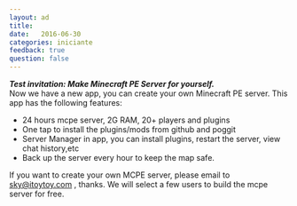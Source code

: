 ```yaml
---
layout: ad
title:  
date:   2016-06-30
categories: iniciante
feedback: true
question: false
---
```

***Test invitation: Make Minecraft PE Server for yourself.***  
Now we have a new app, you can create your own Minecraft PE server.
This app has the following features:
- 24 hours mcpe server, 2G RAM, 20+ players and plugins
- One tap to install the plugins/mods from github and poggit
- Server Manager in app, you can install plugins, restart the server, view chat history,etc
- Back up the server every hour to keep the map safe.

If you want to create your own MCPE server, please email to sky@itoytoy.com , thanks.
We will select a few users to build the mcpe server for free.

